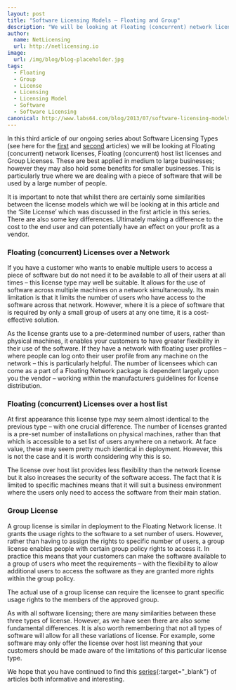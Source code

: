 ```yaml
---
layout: post
title: "Software Licensing Models – Floating and Group"
description: "We will be looking at Floating (concurrent) network licenses, Floating (concurrent) host list licenses and Group Licenses"
author:
  name: NetLicensing
  url: http://netlicensing.io
image:
  url: /img/blog/blog-placeholder.jpg
tags:
  - Floating
  - Group
  - License
  - Licensing
  - Licensing Model
  - Software
  - Software Licensing
canonical: http://www.labs64.com/blog/2013/07/software-licensing-models-floating-and-group/
---
```


In this third article of our ongoing series about Software Licensing Types (see here for the [first](/blog/2013/06/13/software-licensing-models-types-sizes-and-uses/ "Software Licensing Models – Types, Sizes and Uses") and [second](/blog/2013/06/25/software-licensing-models-beta-and-development/ "Software Licensing Models – Beta and Development") articles) we will be looking at Floating (concurrent) network licenses, Floating (concurrent) host list licenses and Group Licenses. These are best applied in medium to large businesses; however they may also hold some benefits for smaller businesses. This is particularly true where we are dealing with a piece of software that will be used by a large number of people.

It is important to note that whilst there are certainly some similarities between the license models which we will be looking at in this article and the &#8216;Site License&#8217; which was discussed in the first article in this series. There are also some key differences. Ultimately making a difference to the cost to the end user and can potentially have an effect on your profit as a vendor.

### Floating (concurrent) Licenses over a Network

If you have a customer who wants to enable multiple users to access a piece of software but do not need it to be available to all of their users at all times – this license type may well be suitable. It allows for the use of software across multiple machines on a network simultaneously. Its main limitation is that it limits the number of users who have access to the software across that network. However, where it is a piece of software that is required by only a small group of users at any one time, it is a cost-effective solution.

As the license grants use to a pre-determined number of users, rather than physical machines, it enables your customers to have greater flexibility in their use of the software. If they have a network with floating user profiles – where people can log onto their user profile from any machine on the network – this is particularly helpful. The number of licensees which can come as a part of a Floating Network package is dependent largely upon you the vendor – working within the manufacturers guidelines for license distribution.

### Floating (concurrent) Licenses over a host list

At first appearance this license type may seem almost identical to the previous type – with one crucial difference. The number of licenses granted is a pre-set number of installations on physical machines, rather than that which is accessible to a set list of users anywhere on a network. At face value, these may seem pretty much identical in deployment. However, this is not the case and it is worth considering why this is so.

The license over host list provides less flexibility than the network license but it also increases the security of the software access. The fact that it is limited to specific machines means that it will suit a business environment where the users only need to access the software from their main station.

### Group License

A group license is similar in deployment to the Floating Network license. It grants the usage rights to the software to a set number of users. However, rather than having to assign the rights to specific number of users, a group license enables people with certain group policy rights to access it. In practice this means that your customers can make the software available to a group of users who meet the requirements – with the flexibility to allow additional users to access the software as they are granted more rights within the group policy.

The actual use of a group license can require the licensee to grant specific usage rights to the members of the approved group.

As with all software licensing; there are many similarities between these three types of license. However, as we have seen there are also some fundamental differences. It is also worth remembering that not all types of software will allow for all these variations of license. For example, some software may only offer the license over host list meaning that your customers should be made aware of the limitations of this particular license type.

We hope that you have continued to find this [series](https://www.google.com/search?q=site%3Anetlicensing.io%20Software%20Licensing%20Models "Software Licensing Models"){:target="_blank"} of articles both informative and interesting.
